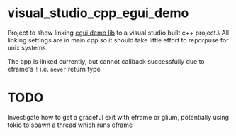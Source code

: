 # visual_studio_cpp_egui_demo
 Project to show linking [egui demo lib](https://emilk.github.io/egui/index.html) to a visual studio built c++ project.\  All linking settings are in main.cpp so it should take little effort to reporpuse for unix systems.

 The app is linked currently, but cannot callback successfully due to eframe's `!` i.e. `never` return type

 # TODO
 Investigate how to get a graceful exit with eframe or glium, potentially using tokio to spawn a thread which runs eframe 
